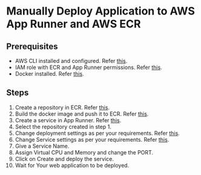# Manually Deploy Application to AWS App Runner and AWS ECR

## Prerequisites
- AWS CLI installed and configured. Refer [this](https://docs.aws.amazon.com/cli/v1/userguide/cli-chap-install.html).
- IAM role with ECR and App Runner permissions. Refer [this](https://docs.aws.amazon.com/apprunner/latest/dg/security_iam_id-based-policy-examples.html).
- Docker installed. Refer [this](https://docs.docker.com/get-docker/).

## Steps
1. Create a repository in ECR. Refer [this](https://docs.aws.amazon.com/AmazonECR/latest/userguide/repository-create.html).
2. Build the docker image and push it to ECR. Refer [this](https://docs.aws.amazon.com/AmazonECR/latest/userguide/docker-push-ecr-image.html).
3. Create a service in App Runner. Refer [this](https://docs.aws.amazon.com/apprunner/latest/dg/getting-started-create-service.html).
3. Select the repository created in step 1.
4. Change deployment settings as per your requirements. Refer [this](https://docs.aws.amazon.com/apprunner/latest/dg/deployment-settings.html).
5. Change Service settings as per your requirements. Refer [this](https://docs.aws.amazon.com/apprunner/latest/dg/service-settings.html).
6. Give a Service Name.
7. Assign Virtual CPU and Memory and change the PORT.
8. Click on Create and deploy the service.
9. Wait for Your web application to be deployed.

